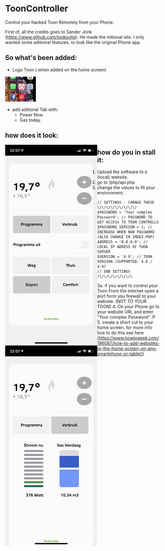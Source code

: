 # ToonController
Control your hacked Toon Remotely from your Phone.

First of, all the credits goes to Sander Jonk (https://www.github.com/jonkootje). He made the initional site. 
I only wanted some aditional features. to look like the original Phone app.

## So what's been added:
- Logo Toon ( when added on the home screen)

<img src="https://github.com/sabsteef/ToonController/blob/master/Home%20Screen.jpeg" width="100"  alt="Toon Remote Controller on Home Screen">

- add aditional Tab with:
  - Power Now
  - Gas today.

## how does it look:

<img src="https://github.com/sabsteef/ToonController/blob/master/ToonControlFirstTab.png" width="300" align="left" alt="Toon Remote Controller Screen 1">

<img src="https://github.com/sabsteef/ToonController/blob/master/ToonControlSecondTab.png" width="300" align="left" alt="Toon Remote Controller Screen 2">

## how do you in stall it:
1. Upload the software to a (local) website.
2. go to /php/api.php
3. change the values to fit your environment.
```
// SETTINGS - CHANGE THESE \/\/\/\/\/\/\/\/\/
$PASSWORD = 'Your complex Password'; // PASSWORD TO GET ACCESS TO TOON CONTROLLS
$PASSWORD_VERSION = 1; // INCREASE WHEN NEW PASSWORD (ALSO CHANGE IN INDEX.PHP)
$ADRESS = '0.0.0.0'; // LOCAL IP ADRESS OF TOON SERVER
$VERSION = '4.9'; // TOON VERSION (SUPPORTED: 4.8 / 4.9)
// END SETTINGS /\/\/\/\/\/\/\/\
```
3a. if you want to control your Toon From the internet open a port form you firewall to your website. (NOT TO YOUR TOON)
4. On your Phone go to your website URL and enter "Your complex Password" :P
5. create a short cut to your home screen. for more info hoe to do this see here (https://www.howtogeek.com/196087/how-to-add-websites-to-the-home-screen-on-any-smartphone-or-tablet/)
